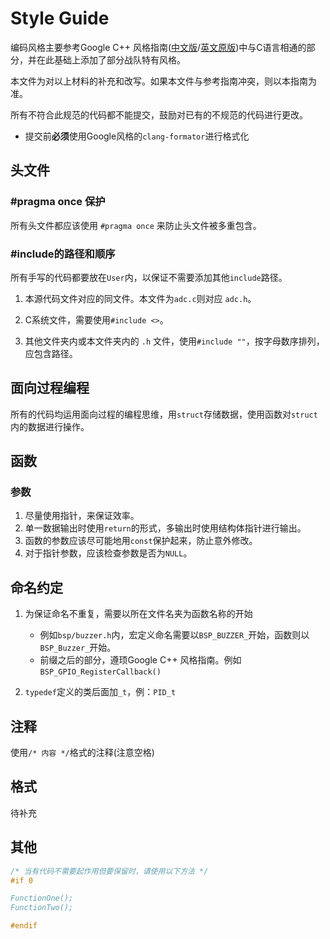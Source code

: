 # Style Guide

编码风格主要参考Google C++ 风格指南([中文版](https://zh-google-styleguide.readthedocs.io/en/latest/google-cpp-styleguide/contents/)/[英文原版](https://google.github.io/styleguide/cppguide.html))中与C语言相通的部分，并在此基础上添加了部分战队特有风格。

本文件为对以上材料的补充和改写。如果本文件与参考指南冲突，则以本指南为准。

所有不符合此规范的代码都不能提交，鼓励对已有的不规范的代码进行更改。

* 提交前**必须**使用Google风格的`clang-formator`进行格式化

## 头文件

### #pragma once 保护

所有头文件都应该使用 `#pragma once` 来防止头文件被多重包含。

### #include的路径和顺序

所有手写的代码都要放在`User`内，以保证不需要添加其他`include`路径。

1. 本源代码文件对应的同文件。本文件为`adc.c`则对应 `adc.h`。

1. C系统文件，需要使用`#include <>`。

1. 其他文件夹内或本文件夹内的 `.h` 文件，使用`#include ""`，按字母数序排列，应包含路径。

## 面向过程编程

所有的代码均运用面向过程的编程思维，用`struct`存储数据，使用函数对`struct`内的数据进行操作。

## 函数

### 参数

1. 尽量使用指针，来保证效率。
1. 单一数据输出时使用`return`的形式，多输出时使用结构体指针进行输出。
1. 函数的参数应该尽可能地用`const`保护起来，防止意外修改。
1. 对于指针参数，应该检查参数是否为`NULL`。

## 命名约定

1. 为保证命名不重复，需要以所在文件名夹为函数名称的开始
    * 例如`bsp/buzzer.h`内，宏定义命名需要以`BSP_BUZZER_`开始，函数则以`BSP_Buzzer_`开始。
    * 前缀之后的部分，遵顼Google C++ 风格指南。例如`BSP_GPIO_RegisterCallback()`

1. `typedef`定义的类后面加`_t`，例：`PID_t`

## 注释

使用`/* 内容 */`格式的注释(注意空格)

## 格式

待补充

## 其他

``` C
/* 当有代码不需要起作用但要保留时，请使用以下方法 */
#if 0

FunctionOne();
FunctionTwo();

#endif
```
